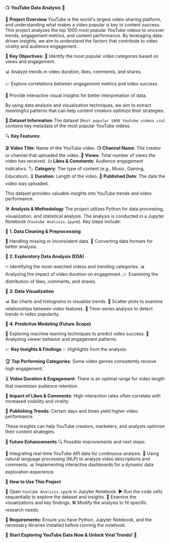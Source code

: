 📺 **YouTube Data Analysis** 🚀

📌 **Project Overview**
YouTube is the world's largest video-sharing platform, and understanding what makes a video popular is key to content success. This project analyzes the top 1000 most popular YouTube videos to uncover trends, engagement metrics, and content performance. By leveraging data-driven insights, we aim to understand the factors that contribute to video virality and audience engagement.

🌟 **Key Objectives:**
🎯 Identify the most popular video categories based on views and engagement.

📊 Analyze trends in video duration, likes, comments, and shares.

📈 Explore correlations between engagement metrics and video success.

🎨 Provide interactive visual insights for better interpretation of data.

By using data analysis and visualization techniques, we aim to extract meaningful patterns that can help content creators optimize their strategies.

📂 **Dataset Information**
The dataset (`Most popular 1000 Youtube videos.csv`) contains key metadata of the most popular YouTube videos. 

🔍 **Key Features:**

🎬 **Video Title**: Name of the YouTube video.
📺 **Channel Name**: The creator or channel that uploaded the video.
👀 **Views**: Total number of views the video has received.
👍 **Likes & Comments**: Audience engagement indicators.
🏷️ **Category**: The type of content (e.g., Music, Gaming, Education).
⏳ **Duration**: Length of the video.
📅 **Published Date**: The date the video was uploaded.

This dataset provides valuable insights into YouTube trends and video performance.

🛠️ **Analysis & Methodology**
The project utilizes Python for data processing, visualization, and statistical analysis. The analysis is conducted in a Jupyter Notebook (`Youtube Analisis.ipynb`). Key steps include:

🔹 **1. Data Cleaning & Preprocessing**

🧹 Handling missing or inconsistent data.
📏 Converting data formats for better analysis.

🔹 **2. Exploratory Data Analysis (EDA)**

🔥 Identifying the most-watched videos and trending categories.
📊 Analyzing the impact of video duration on engagement.
📈 Examining the distribution of likes, comments, and shares.

🔹 **3. Data Visualization**

📊 Bar charts and histograms to visualize trends.
📍 Scatter plots to examine relationships between video features.
📆 Time-series analysis to detect trends in video popularity.

🔹 **4. Predictive Modeling (Future Scope)**

🤖 Exploring machine learning techniques to predict video success.
🧐 Analyzing viewer behavior and engagement patterns.

📈 **Key Insights & Findings**
✨ Highlights from the analysis:

🏆 **Top Performing Categories**: Some video genres consistently receive high engagement.

⏳ **Video Duration & Engagement**: There is an optimal range for video length that maximizes audience retention.

💬 **Impact of Likes & Comments**: High interaction rates often correlate with increased visibility and virality.

📅 **Publishing Trends**: Certain days and times yield higher video performance.

These insights can help YouTube creators, marketers, and analysts optimize their content strategies.

🚀 **Future Enhancements**
🔍 Possible improvements and next steps:

📡 Integrating real-time YouTube API data for continuous analysis.
📝 Using natural language processing (NLP) to analyze video descriptions and comments.
📊 Implementing interactive dashboards for a dynamic data exploration experience.

📖 **How to Use This Project**

📂 Open `Youtube Analisis.ipynb` in Jupyter Notebook.
▶️ Run the code cells sequentially to explore the dataset and insights.
👀 Examine the visualizations and key findings.
🛠 Modify the analysis to fit specific research needs.

📌 **Requirements:** Ensure you have Python, Jupyter Notebook, and the necessary libraries installed before running the notebook.

🚀 **Start Exploring YouTube Data Now & Unlock Viral Trends!** 🎥

